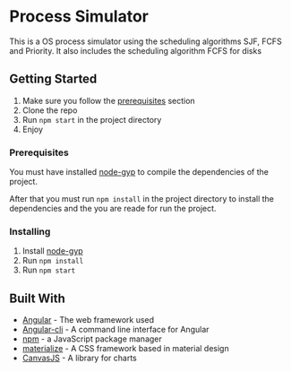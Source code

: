 # Process Simulator

This is a OS process simulator using the scheduling algorithms SJF, FCFS and Priority. It also includes the scheduling algorithm FCFS for disks

## Getting Started

1. Make sure you follow the [prerequisites](https://github.com/ivan3101/process-simulator#prerequisites) section 
2. Clone the repo
3. Run `npm start` in the project directory
4. Enjoy

### Prerequisites

You must have installed [node-gyp](https://github.com/nodejs/node-gyp) to compile the dependencies of the project.

After that you must run `npm install` in the project directory to install the dependencies and the you are reade for run the project.

### Installing

1. Install [node-gyp](https://github.com/nodejs/node-gyp)
2. Run `npm install` 
3. Run `npm start`

## Built With

* [Angular](https://angular.io/) - The web framework used
* [Angular-cli](https://cli.angular.io/) - A command line interface for Angular
* [npm](https://github.com/npm/cli) - a JavaScript package manager
* [materialize](https://materializecss.com/) - A CSS framework based in material design
* [CanvasJS](https://canvasjs.com/) - A library for charts 
